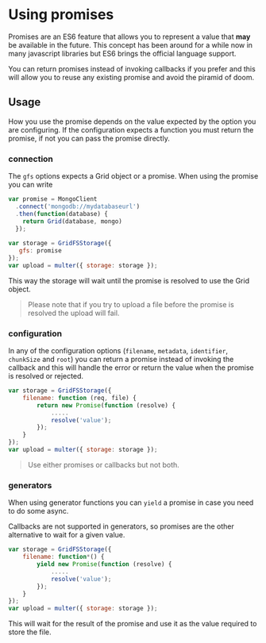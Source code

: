 # Using promises

Promises are an ES6 feature that allows you to represent a value that **may**
be available in the future. This concept has been around for a while now in
many javascript libraries but ES6 brings the official language support.

You can return promises instead of invoking callbacks if you prefer and this 
will allow you to reuse any existing promise and avoid the piramid of doom.

## Usage

How you use the promise depends on the value expected by the option you are configuring.
If the configuration expects a function you must return the promise, if not you can
pass the promise directly.

### connection

The `gfs` options expects a Grid object or a promise. When using the promise you can write

```javascript
var promise = MongoClient
  .connect('mongodb://mydatabaseurl')
  .then(function(database) {
    return Grid(database, mongo)
  });
  
var storage = GridFSStorage({
   gfs: promise
});
var upload = multer({ storage: storage });
```

This way the storage will wait until the promise is resolved to use
the Grid object.

> Please note that if you try to upload a file before the promise is resolved
the upload will fail.

### configuration

In any of the configuration options (`filename`, `metadata`, `identifier`,
`chunkSize` and `root`) you can return a promise instead of invoking
the callback and this will handle the error or return the value when the
promise is resolved or rejected.

```javascript 
var storage = GridFSStorage({
    filename: function (req, file) {
        return new Promise(function (resolve) {
            .....
            resolve('value');
        });  
    }
});
var upload = multer({ storage: storage });
```

> Use either promises or callbacks but not both.

### generators

When using generator functions you can `yield` a promise in case 
you need to do some async. 

Callbacks are not supported in generators, so promises are the other alternative 
to wait for a given value.

```javascript 
var storage = GridFSStorage({
    filename: function*() {
        yield new Promise(function (resolve) {
            .....
            resolve('value');
        });    
    }
});
var upload = multer({ storage: storage });
```

This will wait for the result of the promise and use it as the value required
to store the file.
